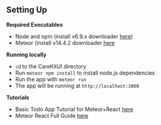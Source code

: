 ## Setting Up
**Required Executables**
* Node and npm (install v6.9.x downloader [here](https://nodejs.org/en/download))
* Meteor (install v14.4.2 downloader [here](https://www.meteor.com/install)

**Running locally**
* `cd` to the CareKitUI directory
* Run `meteor npm install` to install node.js dependencies
* Run the app with `meteor run`
* The app will be running at `http://localhost:3000`

**Tutorials**
* Basic Todo App Tutorial for Meteor+React [here](https://www.meteor.com/tutorials/react/creating-an-app)
* Meteor React Full Guide [here](https://guide.meteor.com/react.html)
